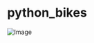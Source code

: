 # python_bikes



![Image](https://github.com/user-attachments/assets/36428588-5c12-4b8d-95ef-3ac97438a039)
